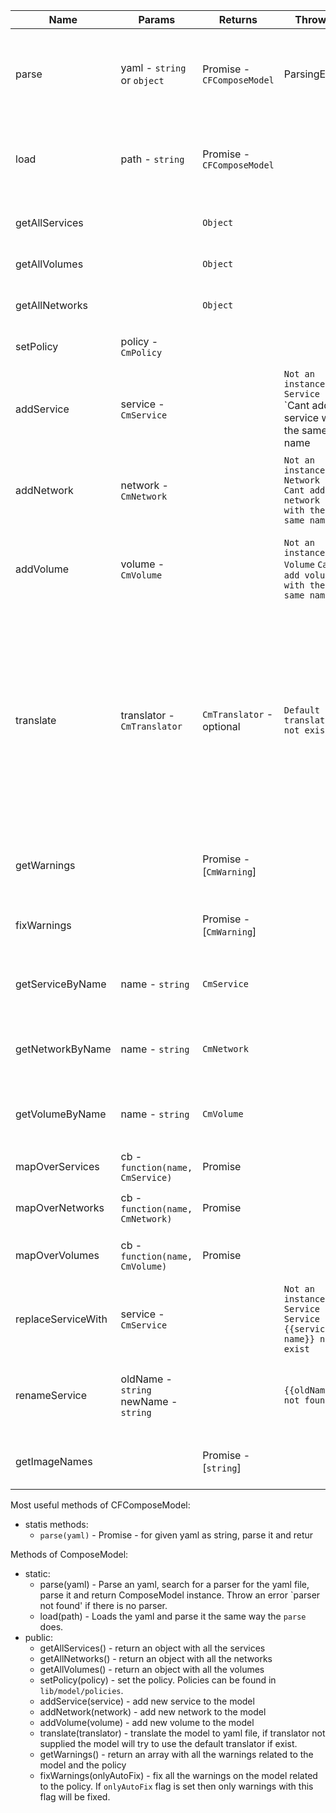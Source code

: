 | Name 	| Params 	| Returns 	| Throws 	| Additional 	|
|--------------------	|-------------------------------------------	|----------------------------	|-------------------------------------------------------------------	|---------------------------------------------------------------------------------------------------------------------------------------------------------------------------------------------------------------------------------------------------------------------------------------	|
| parse 	| yaml - `string` or `object` 	| Promise - `CFComposeModel` 	| ParsingError 	| * Static method on CFComposeModel<br> * Parse an input to CFComposeModel instance.<br> 	|
| load 	| path - `string` 	| Promise -`CFComposeModel` 	|  	| * Static method on CFComposeModel * Load the file and then use `parse` to parse it. 	|
|  	|  	|  	|  	|  	|
| getAllServices 	|  	| `Object` 	|  	| The returns object structure is {`name`: `CmService`} 	|
| getAllVolumes 	|  	| `Object` 	|  	| The returns object structure is {`name`: `CmVolume`} 	|
| getAllNetworks 	|  	| `Object` 	|  	| The returns object structure is {`name`: `CmNetwork`} 	|
| setPolicy 	| policy - `CmPolicy` 	|  	|  	| Activate given policy on the composeModel.<br> 	|
| addService 	| service - `CmService` 	|  	| `Not an instanceof Service` `Cant add service with the same name 	| Add service to the compose model.<br>  The name of the service should not exist already. 	|
| addNetwork 	| network - `CmNetwork` 	|  	| `Not an instanceof Network` `Cant add network with the same name` 	| Add network to the compose model.<br> The name of the network should not exist already 	|
| addVolume 	| volume - `CmVolume` 	|  	| `Not an instanceof Volume` `Cant add volume with the same name` 	| Add global volume to the compose model.<br> The name of the volume should not exist already. 	|
| translate 	| translator - `CmTranslator` 	| `CmTranslator` - optional 	| `Default translator not exist` 	| When translator is passed, use the translator to initiate the CmTranslator instance, by default uses the default translator. `defaultTranslator` is the equivalent translator to the parser that been used.When creating the ComposeModel from scratch `defaultTranslator` not exist. 	|
| getWarnings 	|  	| Promise - [`CmWarning`] 	|  	| * Traverse over the compose model and returns all the warnings about it. 	|
| fixWarnings 	|  	| Promise - [`CmWarning`] 	|  	| Gets all the warnings and then fix warnings that can be fixed 	|
| getServiceByName 	| name - `string` 	| `CmService` 	|  	| Search for service with that name and returns it, `undefined` otherwise. 	|
| getNetworkByName 	| name - `string` 	| `CmNetwork` 	|  	| Search for network with that name and returns it, `undefined` otherwise. 	|
| getVolumeByName 	| name - `string` 	| `CmVolume` 	|  	| Search for volume with that name and returns it, `undefined` otherwise. 	|
| mapOverServices 	| cb - `function(name, CmService)` 	| Promise 	|  	| Iterate over all the services in the compose model. 	|
| mapOverNetworks 	| cb - `function(name, CmNetwork)` 	| Promise 	|  	| Iterate over all the networks in the compose model. 	|
| mapOverVolumes 	| cb - `function(name, CmVolume)` 	| Promise 	|  	| Iterate over all global volumes in the compose model 	|
| replaceServiceWith 	| service - `CmService` 	|  	| `Not an instanceof Service` `Service {{service name}} not exist` 	| Replace an existing service with a new one with the same name. 	|
| renameService 	| oldName - `string`<br> newName - `string` 	|  	| `{{oldName}} not found` 	| Change the name of existing service in the compose model. The service should exist. 	|
| getImageNames 	|  	| Promise - [`string`] 	|  	| Iterate over all the service and return all the names of the images. 	|


Most useful methods of CFComposeModel:
* statis methods:
    * `parse(yaml)` - Promise - for given yaml as string, parse it and retur 
 
Methods of ComposeModel:
* static:
    * parse(yaml) - Parse an yaml, search for a parser for the yaml file, parse it and return ComposeModel instance. Throw an error `parser not found' if there is no parser.
    * load(path) - Loads the yaml and parse it the same way the `parse` does.
* public:
    * getAllServices() - return an object with all the services
    * getAllNetworks() - return an object with all the networks
    * getAllVolumes() - return an object with all the volumes
    * setPolicy(policy) - set the policy. Policies can be found in `lib/model/policies`.
    * addService(service) - add new service to the model
    * addNetwork(network) - add new network to the model
    * addVolume(volume) - add new volume to the model
    * translate(translator) - translate the model to yaml file, if translator not supplied the model will try to use the default translator if exist.
    * getWarnings() - return an array with all the warnings related to the model and the policy
    * fixWarnings(onlyAutoFix) - fix all the warnings on the model related to the policy. If `onlyAutoFix` flag is set then only warnings with this flag will be fixed. 
